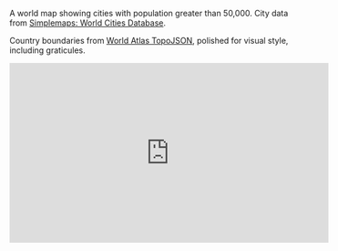 A world map showing cities with population greater than 50,000. City data from [Simplemaps: World Cities Database](https://gist.github.com/curran/13d30e855d48cdd6f22acdf0afe27286/).

Country boundaries from [World Atlas TopoJSON](https://github.com/topojson/world-atlas), polished for visual style, including graticules.

<iframe width="560" height="315" src="https://www.youtube.com/embed/a-Ec2HR1U2g" frameborder="0" allow="accelerometer; autoplay; clipboard-write; encrypted-media; gyroscope; picture-in-picture" allowfullscreen></iframe>